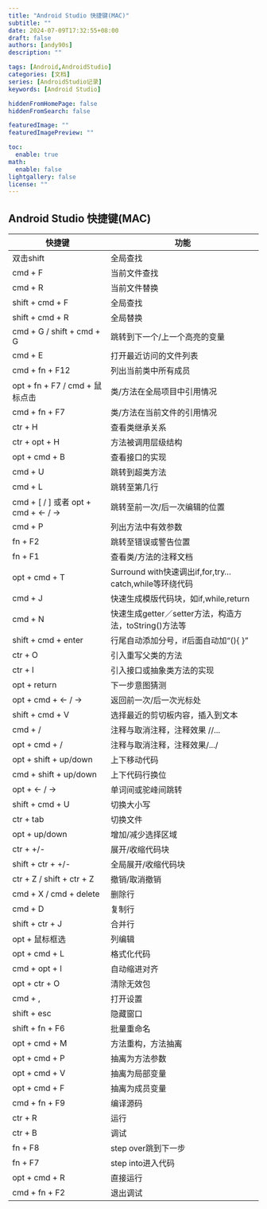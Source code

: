 ```yaml
---
title: "Android Studio 快捷键(MAC)"
subtitle: ""
date: 2024-07-09T17:32:55+08:00
draft: false
authors: [andy90s]
description: ""

tags: [Android,AndroidStudio]
categories: [文档]
series: [AndroidStudio记录]
keywords: [Android Studio]

hiddenFromHomePage: false
hiddenFromSearch: false

featuredImage: ""
featuredImagePreview: ""

toc:
  enable: true
math:
  enable: false
lightgallery: false
license: ""
---
```

<!--more-->
## Android Studio 快捷键(MAC)

| 快捷键 | 功能 |
| --- | --- |
|双击shift | 全局查找 |
|cmd + F | 当前文件查找 |
|cmd + R | 当前文件替换 |
|shift + cmd + F | 全局查找 |
|shift + cmd + R | 全局替换 |
|cmd + G / shift + cmd + G | 跳转到下一个/上一个高亮的变量 |
|cmd + E | 打开最近访问的文件列表 |
|cmd + fn + F12 | 列出当前类中所有成员 |
|opt + fn + F7 / cmd + 鼠标点击 | 类/方法在全局项目中引用情况 |
|cmd + fn + F7 | 类/方法在当前文件的引用情况 |
|ctr + H | 查看类继承关系 |
|ctr + opt + H | 方法被调用层级结构 |
|opt + cmd + B | 查看接口的实现 |
|cmd + U | 跳转到超类方法 |
|cmd + L | 跳转至第几行 |
|cmd + [ / ] 或者 opt + cmd + ← / → | 跳转至前一次/后一次编辑的位置 |
|cmd + P | 列出方法中有效参数 |
|fn + F2 | 跳转至错误或警告位置 |
|fn + F1 | 查看类/方法的注释文档 |
|opt + cmd + T | Surround with快速调出if,for,try…catch,while等环绕代码 |
|cmd + J | 快速生成模版代码块，如if,while,return |
|cmd + N | 快速生成getter／setter方法，构造方法，toString()方法等 |
|shift + cmd + enter | 行尾自动添加分号，if后面自动加“(){ }” |
|ctr + O | 引入重写父类的方法 |
|ctr + I | 引入接口或抽象类方法的实现 |
|opt + return | 下一步意图猜测 |
|opt + cmd + ← / → | 返回前一次/后一次光标处 |
|shift + cmd + V | 选择最近的剪切板内容，插入到文本 |
|cmd + / | 注释与取消注释，注释效果 //... |
|opt + cmd + / | 注释与取消注释，注释效果/.../ |
|opt + shift + up/down | 上下移动代码 |
|cmd + shift + up/down | 上下代码行换位 |
|opt + ← / → | 单词间或驼峰间跳转 |
|shift + cmd + U | 切换大小写 |
|ctr + tab | 切换文件 |
|opt + up/down | 增加/减少选择区域 |
|ctr + +/- | 展开/收缩代码块 |
|shift + ctr + +/- | 全局展开/收缩代码块 |
|ctr + Z / shift + ctr + Z | 撤销/取消撤销 |
|cmd + X / cmd + delete | 删除行 |
|cmd + D | 复制行 |
|shift + ctr + J | 合并行 |
|opt + 鼠标框选 | 列编辑 |
|opt + cmd + L | 格式化代码 |
|cmd + opt + I | 自动缩进对齐 |
|opt + ctr + O | 清除无效包 |
|cmd + , | 打开设置 |
|shift + esc | 隐藏窗口 |
|shift + fn + F6 | 批量重命名 |
|opt + cmd + M | 方法重构，方法抽离 |
|opt + cmd + P | 抽离为方法参数 |
|opt + cmd + V | 抽离为局部变量 |
|opt + cmd + F | 抽离为成员变量 |
|cmd + fn + F9 | 编译源码 |
|ctr + R | 运行 |
|ctr + B | 调试 |
|fn + F8 | step over跳到下一步 |
|fn + F7 | step into进入代码 |
|opt + cmd + R | 直接运行 |
|cmd + fn + F2 | 退出调试 |